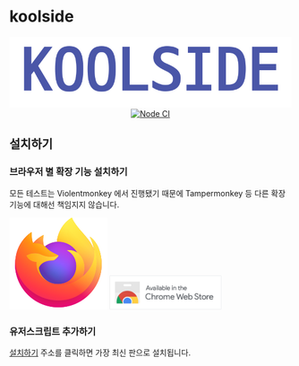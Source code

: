 # koolside

<p align="center">
  <img src="docs/logo.png" alt="KOOLSIDE">
  <a href="https://github.com/toriato/koolside/actions?query=workflow%3A%22Node+CI%22">
    <img src="https://github.com/toriato/koolside/workflows/Node%20CI/badge.svg" alt="Node CI">
  </a>
<p>

## 설치하기

### 브라우저 별 확장 기능 설치하기
모든 테스트는 Violentmonkey 에서 진행됐기 때문에 Tampermonkey 등 다른 확장 기능에 대해선 책임지지 않습니다.

<a href="https://addons.mozilla.org/ko/firefox/addon/violentmonkey/"><img src="docs/firefox.svg" alt="Firefox Addons"></a>
<a href="https://chrome.google.com/webstore/detail/violentmonkey/jinjaccalgkegednnccohejagnlnfdag"><img src="docs/chrome_webstore.png" alt="Chrome Web Store" width="200"></a>

### 유저스크립트 추가하기
[설치하기](https://github.com/toriato/koolside/raw/master/dist/lib.user.js) 주소를 클릭하면 가장 최신 판으로 설치됩니다.